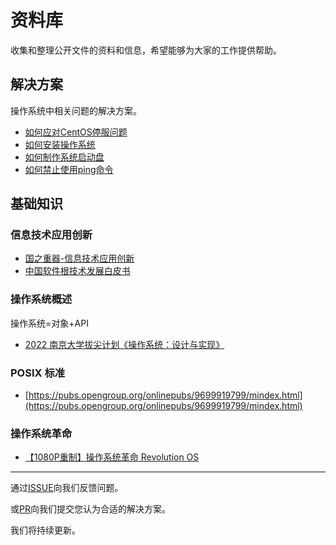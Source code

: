 # 资料库

收集和整理公开文件的资料和信息，希望能够为大家的工作提供帮助。

## 解决方案

操作系统中相关问题的解决方案。

- [如何应对CentOS停服问题](解决方案/CentOS停服问题/README.md)
- [如何安装操作系统](解决方案/如何安装操作系统/README.md)
- [如何制作系统启动盘](解决方案/如何制作系统启动盘/README.md)
- [如何禁止使用ping命令](解决方案/如何禁止使用ping命令/README.md)

## 基础知识

### 信息技术应用创新

- [国之重器-信息技术应用创新](https://www.bilibili.com/video/BV1Wi4y1C7jh?share_source=copy_web)
- [中国软件根技术发展白皮书](https://kdocs.cn/l/cfji8c2tjvF1)

### 操作系统概述

操作系统=对象+API

- [2022 南京大学拔尖计划《操作系统：设计与实现》](https://www.bilibili.com/video/BV1Cm4y1d7Ur?share_source=copy_web)

### POSIX 标准

- [https://pubs.opengroup.org/onlinepubs/9699919799/mindex.html](https://pubs.opengroup.org/onlinepubs/9699919799/mindex.html)

### 操作系统革命

- [【1080P重制】操作系统革命 Revolution OS](https://www.bilibili.com/video/BV1iC4y187nT?share_source=copy_web)

---

通过[ISSUE](https://gitee.com/kylinos_fj/doc/issues)向我们反馈问题。

或[PR](https://gitee.com/kylinos_fj/doc/pulls)向我们提交您认为合适的解决方案。

我们将持续更新。
